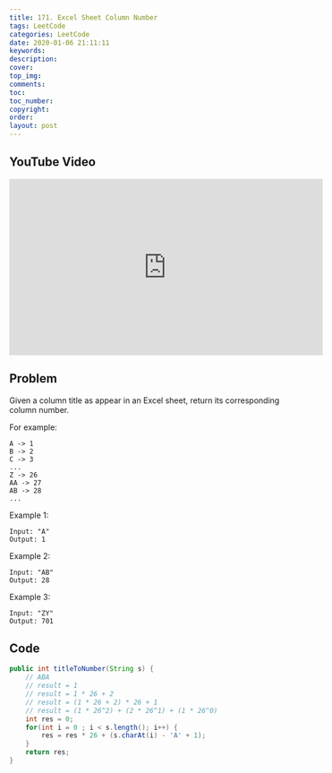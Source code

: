 ```yaml
---
title: 171. Excel Sheet Column Number
tags: LeetCode
categories: LeetCode
date: 2020-01-06 21:11:11
keywords:
description:
cover:
top_img:
comments:
toc:
toc_number:
copyright:
order:
layout: post
---
```


## YouTube Video

<iframe width="560" height="315" src="https://www.youtube.com/embed/6QLxVYg5cQQ" frameborder="0" allow="accelerometer; autoplay; encrypted-media; gyroscope; picture-in-picture" allowfullscreen></iframe>

## Problem

Given a column title as appear in an Excel sheet, return its corresponding column number.

For example:

    A -> 1
    B -> 2
    C -> 3
    ...
    Z -> 26
    AA -> 27
    AB -> 28
    ...

Example 1:

```
Input: "A"
Output: 1
```

Example 2:

```
Input: "AB"
Output: 28
```

Example 3:

```
Input: "ZY"
Output: 701
```

## Code

```java
public int titleToNumber(String s) {
    // ABA
    // result = 1
    // result = 1 * 26 + 2
    // result = (1 * 26 + 2) * 26 + 1
    // result = (1 * 26^2) + (2 * 26^1) + (1 * 26^0)
    int res = 0;
    for(int i = 0 ; i < s.length(); i++) {
        res = res * 26 + (s.charAt(i) - 'A' + 1);
    }
    return res;
}
```
